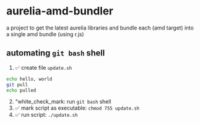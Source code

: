 # aurelia-amd-bundler
a project to get the latest aurelia libraries and bundle each (amd target) into a single amd bundle (using r.js)

## automating `git bash` shell
1. :white_check_mark: create file `update.sh`

  ```bash
  echo hello, world
  git pull
  echo pulled
  ```

2. "white_check_mark: run `git bash` shell
3. :white_check_mark: mark script as executable: `chmod 755 update.sh`
4. :white_check_mark: run script: `./update.sh`
